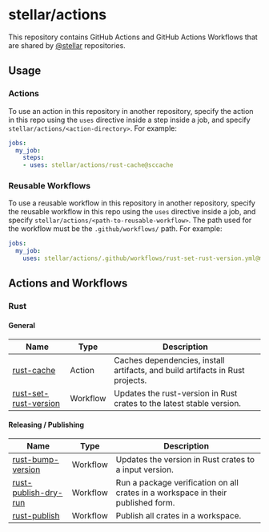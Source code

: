 # stellar/actions

This repository contains GitHub Actions and GitHub Actions Workflows that are
shared by [@stellar] repositories.

## Usage

### Actions

To use an action in this repository in another repository, specify the action in
this repo using the `uses` directive inside a step inside a job, and specify `stellar/actions/<action-directory>`. For example:

```yml
jobs:
  my_job:
    steps:
    - uses: stellar/actions/rust-cache@sccache
```

### Reusable Workflows

To use a reusable workflow in this repository in another repository, specify the
reusable workflow in this repo using the `uses` directive inside a job, and
specify `stellar/actions/<path-to-reusable-workflow>`. The path used for the
workflow must be the `.github/workflows/` path. For example:

```yml
jobs:
  my_job:
    uses: stellar/actions/.github/workflows/rust-set-rust-version.yml@main
```

## Actions and Workflows

### Rust

#### General

| Name | Type | Description |
| ---- | ---- | ----------- |
| [rust-cache] | Action | Caches dependencies, install artifacts, and build artifacts in Rust projects. |
| [rust-set-rust-version] | Workflow | Updates the rust-version in Rust crates to the latest stable version. |

#### Releasing / Publishing

| Name | Type | Description |
| ---- | ---- | ----------- |
| [rust-bump-version] | Workflow | Updates the version in Rust crates to a input version. |
| [rust-publish-dry-run] | Workflow | Run a package verification on all crates in a workspace in their published form. |
| [rust-publish] | Workflow | Publish all crates in a workspace. |

[@stellar]: https://github.com/stellar

[rust-cache]: ./rust-cache/action.yml
[rust-set-rust-version]: ./.github/workflows/rust-set-rust-version.yml
[rust-bump-version]: ./.github/workflows/rust-bump-version.yml
[rust-publish-dry-run]: ./.github/workflows/rust-publish-dry-run.yml
[rust-publish]: ./.github/workflows/rust-publish.yml

[rs-stellar-env]: https://github.com/stellar/rs-stellar-env
